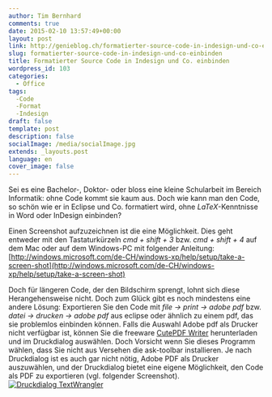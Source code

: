 ```yaml
---
author: Tim Bernhard
comments: true
date: 2015-02-10 13:57:49+00:00
layout: post
link: http://genieblog.ch/formatierter-source-code-in-indesign-und-co-einbinden/
slug: formatierter-source-code-in-indesign-und-co-einbinden
title: Formatierter Source Code in Indesign und Co. einbinden
wordpress_id: 103
categories:
  - Office
tags:
  -Code
  -Format
  -Indesign
draft: false
template: post
description: false
socialImage: /media/socialImage.jpg
extends: _layouts.post
language: en
cover_image: false
---
```


Sei es eine Bachelor-, Doktor- oder bloss eine kleine Schularbeit im Bereich Informatik: ohne Code kommt sie kaum aus. Doch wie kann man den Code, so schön wie er in Eclipse und Co. formatiert wird, ohne _LaTeX_-Kenntnisse in Word oder InDesign einbinden?

Einen Screenshot aufzuzeichnen ist die eine Möglichkeit. Dies geht entweder mit den Tastaturkürzeln _cmd + shift + 3_ bzw. _cmd + shift + 4_ auf dem Mac oder auf dem Windows-PC mit folgender Anleitung: [http://windows.microsoft.com/de-CH/windows-xp/help/setup/take-a-screen-shot](http://windows.microsoft.com/de-CH/windows-xp/help/setup/take-a-screen-shot)

Doch für längeren Code, der den Bildschirm sprengt, lohnt sich diese Herangehensweise nicht. Doch zum Glück gibt es noch mindestens eine andere Lösung: Exportieren Sie den Code mit _file -> print -> adobe pdf_ bzw. _datei -> drucken -> adobe pdf_ aus eclipse oder ähnlich zu einem pdf, das sie problemlos einbinden können. Falls die Auswahl Adobe pdf als Drucker nicht verfügbar ist, können Sie die freeware [CutePDF Writer](http://www.cutepdf.com/products/cutepdf/writer.asp) herunterladen und im Druckdialog auswählen. Doch Vorsicht wenn Sie dieses Programm wählen, dass Sie nicht aus Versehen die ask-toolbar installieren.
Je nach Druckdialog ist es auch gar nicht nötig, Adobe PDF als Drucker auszuwählen, und der Druckdialog bietet eine eigene Möglichkeit, den Code als PDF zu exportieren (vgl. folgender Screenshot).
[![Druckdialog TextWrangler](http://genieblog.ch/wp-content/uploads/2015/02/Screen-Shot-2015-02-10-at-14.51.55-300x248.png)](http://genieblog.ch/wp-content/uploads/2015/02/Screen-Shot-2015-02-10-at-14.51.55.png)
